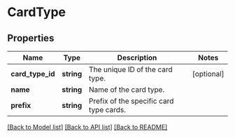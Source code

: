 # CardType

## Properties
Name | Type | Description | Notes
------------ | ------------- | ------------- | -------------
**card_type_id** | **string** | The unique ID of the card type. | [optional] 
**name** | **string** | Name of the card type. | 
**prefix** | **string** | Prefix of the specific card type cards. | 

[[Back to Model list]](../../README.md#documentation-for-models) [[Back to API list]](../../README.md#documentation-for-api-endpoints) [[Back to README]](../../README.md)

